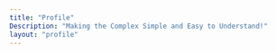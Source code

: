 ```yaml
---
title: "Profile"
Description: "Making the Complex Simple and Easy to Understand!"
layout: "profile"
---
```



